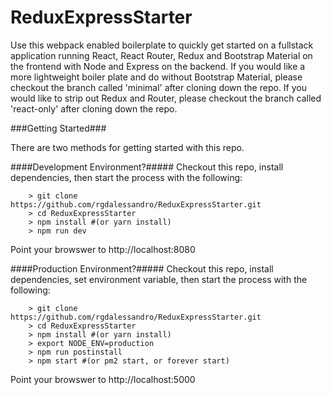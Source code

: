 # ReduxExpressStarter

Use this webpack enabled boilerplate to quickly get started on a fullstack application running React, React Router, Redux and Bootstrap Material on the frontend with Node and Express on the backend. If you would like a more lightweight boiler plate and do without Bootstrap Material, please checkout the branch called 'minimal' after cloning down the repo. If you would like to strip out Redux and Router, please checkout the branch called 'react-only' after cloning down the repo.

###Getting Started###

There are two methods for getting started with this repo.

####Development Environment?#####
Checkout this repo, install dependencies, then start the process with the following:

```
	> git clone https://github.com/rgdalessandro/ReduxExpressStarter.git
	> cd ReduxExpressStarter
	> npm install #(or yarn install)
	> npm run dev
```
Point your browswer to http://localhost:8080

####Production Environment?#####
Checkout this repo, install dependencies, set environment variable, then start the process with the following:

```
	> git clone https://github.com/rgdalessandro/ReduxExpressStarter.git
	> cd ReduxExpressStarter
	> npm install #(or yarn install)
	> export NODE_ENV=production
	> npm run postinstall
	> npm start #(or pm2 start, or forever start)
```
Point your browswer to http://localhost:5000
